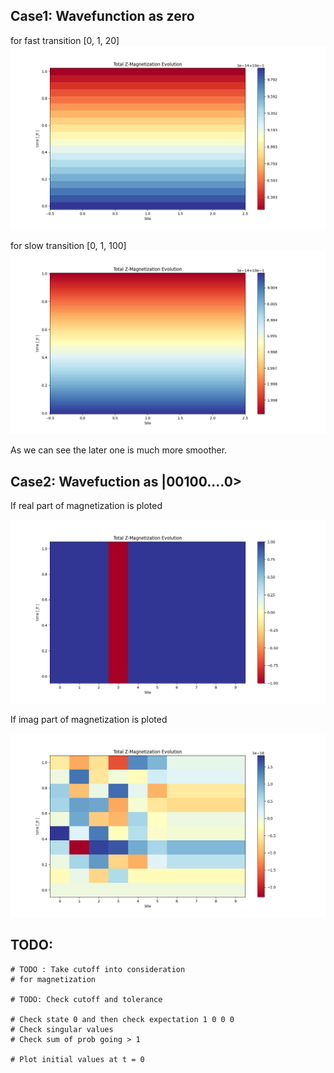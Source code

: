 ## Case1: Wavefunction as zero

for fast transition [0, 1, 20]
![](./img/final_magnetisation_all0_fast.png)

for slow transition [0, 1, 100]
![](./img/final_magnetisation_all0_slow.png)

As we can see the later one is much more smoother.

## Case2: Wavefuction as |00100....0> 

If real part of magnetization is ploted

![](./img/final_magnetisation_real.png)

If imag part of magnetization is ploted

![](./img/final_magnetisation_imag.png)

## TODO:
```
# TODO : Take cutoff into consideration
# for magnetization

# TODO: Check cutoff and tolerance

# Check state 0 and then check expectation 1 0 0 0
# Check singular values 
# Check sum of prob going > 1

# Plot initial values at t = 0

```
